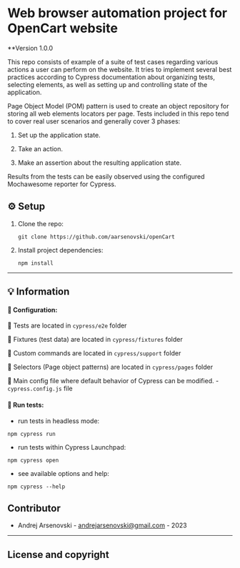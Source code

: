# Web browser automation project for OpenCart website

\*\*Version 1.0.0

This repo consists of example of a suite of test cases regarding various actions a user can perform on the website. It tries to implement several best practices according to Cypress documentation about organizing tests, selecting elements, as well as setting up and controlling state of the application.

Page Object Model (POM) pattern is used to create an object repository for storing all web elements locators per page. Tests included in this repo tend to cover real user scenarios and generally cover 3 phases:

1. Set up the application state.

2. Take an action.

3. Make an assertion about the resulting application state.

Results from the tests can be easily observed using the configured Mochawesome reporter for Cypress.

## :gear: Setup

1. Clone the repo:

   ```
   git clone https://github.com/aarsenovski/openCart
   ```

2. Install project dependencies:
   ```
   npm install
   ```

---

## :bulb: Information

#### :test_tube: Configuration:

:file_folder: Tests are located in `cypress/e2e` folder

:file_folder: Fixtures (test data) are located in `cypress/fixtures` folder

:file_folder: Custom commands are located in `cypress/support` folder

:file_folder: Selectors (Page object patterns) are located in `cypress/pages` folder

:page_facing_up: Main config file where default behavior of Cypress can be modified. -`cypress.config.js` file

#### :test_tube: Run tests:

- run tests in headless mode:

```
npm cypress run
```

- run tests within Cypress Launchpad:

```
npm cypress open
```

- see available options and help:

```
npm cypress --help
```

## Contributor

- Andrej Arsenovski - <andrejarsenovski@gmail.com> - 2023

---

## License and copyright

```

```
